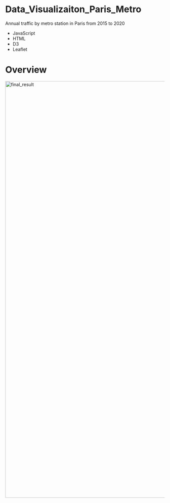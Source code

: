 # Data_Visualizaiton_Paris_Metro
Annual traffic by metro station in Paris from 2015 to 2020
- JavaScript
- HTML
- D3
- Leaflet

# Overview
<img width="1316" alt="final_result" src="https://user-images.githubusercontent.com/76222299/145899857-7c3afb26-4ea5-4a10-869a-4c2ba6fad98f.png">
